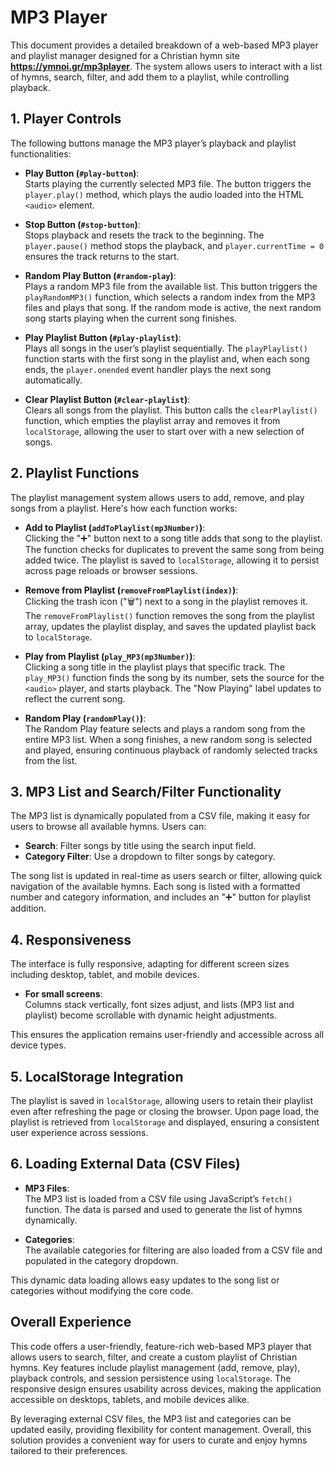 # MP3 Player

This document provides a detailed breakdown of a web-based MP3 player and playlist manager designed for a Christian hymn site **https://ymnoi.gr/mp3player**. The system allows users to interact with a list of hymns, search, filter, and add them to a playlist, while controlling playback.

## 1. Player Controls

The following buttons manage the MP3 player’s playback and playlist functionalities:

- **Play Button (`#play-button`)**:  
  Starts playing the currently selected MP3 file. The button triggers the `player.play()` method, which plays the audio loaded into the HTML `<audio>` element.

- **Stop Button (`#stop-button`)**:  
  Stops playback and resets the track to the beginning. The `player.pause()` method stops the playback, and `player.currentTime = 0` ensures the track returns to the start.

- **Random Play Button (`#random-play`)**:  
  Plays a random MP3 file from the available list. This button triggers the `playRandomMP3()` function, which selects a random index from the MP3 files and plays that song. If the random mode is active, the next random song starts playing when the current song finishes.

- **Play Playlist Button (`#play-playlist`)**:  
  Plays all songs in the user’s playlist sequentially. The `playPlaylist()` function starts with the first song in the playlist and, when each song ends, the `player.onended` event handler plays the next song automatically.

- **Clear Playlist Button (`#clear-playlist`)**:  
  Clears all songs from the playlist. This button calls the `clearPlaylist()` function, which empties the playlist array and removes it from `localStorage`, allowing the user to start over with a new selection of songs.

## 2. Playlist Functions

The playlist management system allows users to add, remove, and play songs from a playlist. Here's how each function works:

- **Add to Playlist (`addToPlaylist(mp3Number)`)**:  
  Clicking the "➕" button next to a song title adds that song to the playlist. The function checks for duplicates to prevent the same song from being added twice. The playlist is saved to `localStorage`, allowing it to persist across page reloads or browser sessions.

- **Remove from Playlist (`removeFromPlaylist(index)`)**:  
  Clicking the trash icon ("🗑") next to a song in the playlist removes it. The `removeFromPlaylist()` function removes the song from the playlist array, updates the playlist display, and saves the updated playlist back to `localStorage`.

- **Play from Playlist (`play_MP3(mp3Number)`)**:  
  Clicking a song title in the playlist plays that specific track. The `play_MP3()` function finds the song by its number, sets the source for the `<audio>` player, and starts playback. The "Now Playing" label updates to reflect the current song.

- **Random Play (`randomPlay()`)**:  
  The Random Play feature selects and plays a random song from the entire MP3 list. When a song finishes, a new random song is selected and played, ensuring continuous playback of randomly selected tracks from the list.

## 3. MP3 List and Search/Filter Functionality

The MP3 list is dynamically populated from a CSV file, making it easy for users to browse all available hymns. Users can:

- **Search**: Filter songs by title using the search input field.
- **Category Filter**: Use a dropdown to filter songs by category.

The song list is updated in real-time as users search or filter, allowing quick navigation of the available hymns. Each song is listed with a formatted number and category information, and includes an "➕" button for playlist addition.

## 4. Responsiveness

The interface is fully responsive, adapting for different screen sizes including desktop, tablet, and mobile devices. 

- **For small screens**:  
  Columns stack vertically, font sizes adjust, and lists (MP3 list and playlist) become scrollable with dynamic height adjustments.

This ensures the application remains user-friendly and accessible across all device types.

## 5. LocalStorage Integration

The playlist is saved in `localStorage`, allowing users to retain their playlist even after refreshing the page or closing the browser. Upon page load, the playlist is retrieved from `localStorage` and displayed, ensuring a consistent user experience across sessions.

## 6. Loading External Data (CSV Files)

- **MP3 Files**:  
  The MP3 list is loaded from a CSV file using JavaScript’s `fetch()` function. The data is parsed and used to generate the list of hymns dynamically.
  
- **Categories**:  
  The available categories for filtering are also loaded from a CSV file and populated in the category dropdown.

This dynamic data loading allows easy updates to the song list or categories without modifying the core code.

## Overall Experience

This code offers a user-friendly, feature-rich web-based MP3 player that allows users to search, filter, and create a custom playlist of Christian hymns. Key features include playlist management (add, remove, play), playback controls, and session persistence using `localStorage`. The responsive design ensures usability across devices, making the application accessible on desktops, tablets, and mobile devices alike.

By leveraging external CSV files, the MP3 list and categories can be updated easily, providing flexibility for content management. Overall, this solution provides a convenient way for users to curate and enjoy hymns tailored to their preferences.

